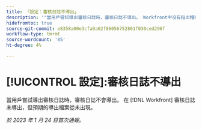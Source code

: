 ```yaml
---
title: 「設定：審核日誌不導出」
description: '"當用戶嘗試導出審核日誌時，審核日誌不導出。 Workfront中沒有指出稽核記錄未匯出，但預期的匯出檔案永遠不會顯示。」'
hidefromtoc: true
source-git-commit: e8358a00e3cfa9a62f86056752801f030ced296f
workflow-type: tm+mt
source-wordcount: '85'
ht-degree: 4%

---
```



# [!UICONTROL 設定]:審核日誌不導出

當用戶嘗試導出審核日誌時，審核日誌不會導出。 在 [!DNL Workfront] 審核日誌未導出，但預期的導出檔案從未出現。

_於 2023 年 1 月 24 日首次通報。_

